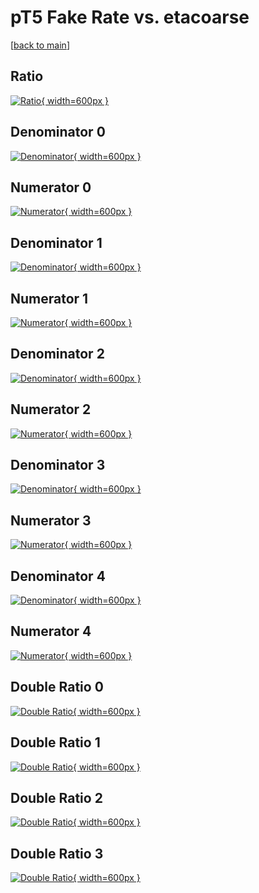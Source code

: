 # pT5 Fake Rate vs. etacoarse

[[back to main](./)]



## Ratio

[![Ratio](../mtv/var/pT5_fakerate_etacoarse.png){ width=600px }](../mtv/var/pT5_fakerate_etacoarse.pdf)

## Denominator 0

[![Denominator](../mtv/den/pT5_fakerate_etacoarse_den0.png){ width=600px }](../mtv/den/pT5_fakerate_etacoarse_den0.pdf)

## Numerator 0

[![Numerator](../mtv/num/pT5_fakerate_etacoarse_num0.png){ width=600px }](../mtv/num/pT5_fakerate_etacoarse_num0.pdf)

## Denominator 1

[![Denominator](../mtv/den/pT5_fakerate_etacoarse_den1.png){ width=600px }](../mtv/den/pT5_fakerate_etacoarse_den1.pdf)

## Numerator 1

[![Numerator](../mtv/num/pT5_fakerate_etacoarse_num1.png){ width=600px }](../mtv/num/pT5_fakerate_etacoarse_num1.pdf)

## Denominator 2

[![Denominator](../mtv/den/pT5_fakerate_etacoarse_den2.png){ width=600px }](../mtv/den/pT5_fakerate_etacoarse_den2.pdf)

## Numerator 2

[![Numerator](../mtv/num/pT5_fakerate_etacoarse_num2.png){ width=600px }](../mtv/num/pT5_fakerate_etacoarse_num2.pdf)

## Denominator 3

[![Denominator](../mtv/den/pT5_fakerate_etacoarse_den3.png){ width=600px }](../mtv/den/pT5_fakerate_etacoarse_den3.pdf)

## Numerator 3

[![Numerator](../mtv/num/pT5_fakerate_etacoarse_num3.png){ width=600px }](../mtv/num/pT5_fakerate_etacoarse_num3.pdf)

## Denominator 4

[![Denominator](../mtv/den/pT5_fakerate_etacoarse_den4.png){ width=600px }](../mtv/den/pT5_fakerate_etacoarse_den4.pdf)

## Numerator 4

[![Numerator](../mtv/num/pT5_fakerate_etacoarse_num4.png){ width=600px }](../mtv/num/pT5_fakerate_etacoarse_num4.pdf)

## Double Ratio 0

[![Double Ratio](../mtv/ratio/pT5_fakerate_etacoarse_ratio0.png){ width=600px }](../mtv/ratio/pT5_fakerate_etacoarse_ratio0.pdf)

## Double Ratio 1

[![Double Ratio](../mtv/ratio/pT5_fakerate_etacoarse_ratio1.png){ width=600px }](../mtv/ratio/pT5_fakerate_etacoarse_ratio1.pdf)

## Double Ratio 2

[![Double Ratio](../mtv/ratio/pT5_fakerate_etacoarse_ratio2.png){ width=600px }](../mtv/ratio/pT5_fakerate_etacoarse_ratio2.pdf)

## Double Ratio 3

[![Double Ratio](../mtv/ratio/pT5_fakerate_etacoarse_ratio3.png){ width=600px }](../mtv/ratio/pT5_fakerate_etacoarse_ratio3.pdf)

